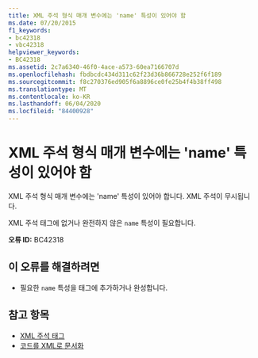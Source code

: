 ```yaml
---
title: XML 주석 형식 매개 변수에는 'name' 특성이 있어야 함
ms.date: 07/20/2015
f1_keywords:
- bc42318
- vbc42318
helpviewer_keywords:
- BC42318
ms.assetid: 2c7a6340-46f0-4ace-a573-60ea7166707d
ms.openlocfilehash: fbdbcdc434d311c62f23d36b866728e252f6f189
ms.sourcegitcommit: f8c270376ed905f6a8896ce0fe25b4f4b38ff498
ms.translationtype: MT
ms.contentlocale: ko-KR
ms.lasthandoff: 06/04/2020
ms.locfileid: "84400928"
---
```

# <a name="xml-comment-type-parameter-must-have-a-name-attribute"></a>XML 주석 형식 매개 변수에는 'name' 특성이 있어야 함
XML 주석 형식 매개 변수에는 'name' 특성이 있어야 합니다. XML 주석이 무시됩니다.  
  
 XML 주석 태그에 없거나 완전하지 않은 `name` 특성이 필요합니다.  
  
 **오류 ID:** BC42318  
  
## <a name="to-correct-this-error"></a>이 오류를 해결하려면  
  
- 필요한 `name` 특성을 태그에 추가하거나 완성합니다.  
  
## <a name="see-also"></a>참고 항목

- [XML 주석 태그](../language-reference/xmldoc/index.md)
- [코드를 XML로 문서화](../programming-guide/program-structure/documenting-your-code-with-xml.md)
